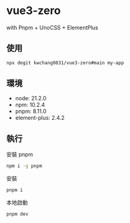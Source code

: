 # vue3-zero

with Pnpm + UnoCSS + ElementPlus

## 使用

```sh
npx degit kwchang0831/vue3-zero#main my-app
```

## 環境

- node: 21.2.0
- npm: 10.2.4
- pnpm: 8.11.0
- element-plus: 2.4.2

## 執行

安裝 pnpm

```sh
npm i -g pnpm
```

安裝

```sh
pnpm i
```

本地啟動

```sh
pnpm dev
```
